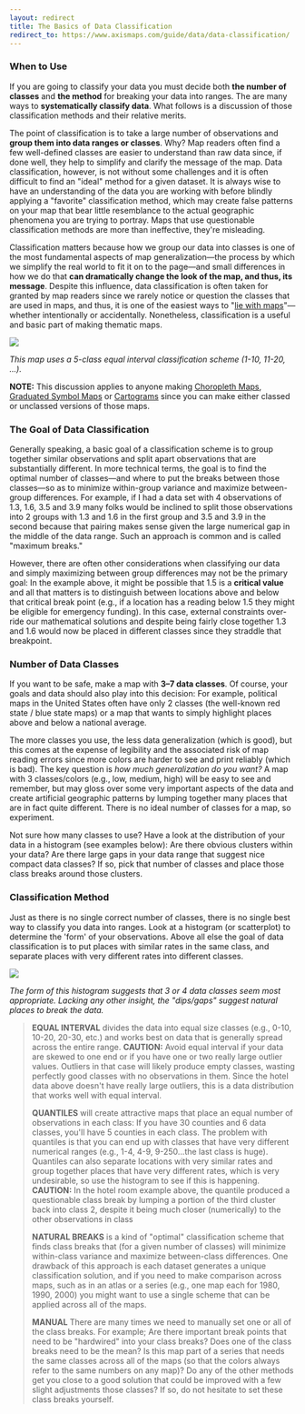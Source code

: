 ```yaml
---
layout: redirect
title: The Basics of Data Classification
redirect_to: https://www.axismaps.com/guide/data/data-classification/
---
```


### When to Use

If you are going to classify your data you must decide both **the number of classes** and **the method** for breaking your data into ranges. The are many ways to **systematically classify data**. What follows is a discussion of those classification methods and their relative merits.

The point of classification is to take a large number of observations and **group them into data ranges or classes**. Why? Map readers often find a few well-defined classes are easier to understand than raw data since, if done well, they help to simplify and clarify the message of the map. Data classification, however, is not without some challenges and it is often difficult to find an "ideal" method for a given dataset. It is always wise to have an understanding of the data you are working with before blindly applying a "favorite" classification method, which may create false patterns on your map that bear little resemblance to the actual geographic phenomena you are trying to portray. Maps that use questionable classification methods are more than ineffective, they're misleading.

Classification matters because how we group our data into classes is one of the most fundamental aspects of map generalization—the process by which we simplify the real world to fit it on to the page—and small differences in how we do that **can dramatically change the look of the map, and thus, its message**. Despite this influence, data classification is often taken for granted by map readers since we rarely notice or question the classes that are used in maps, and thus, it is one of the easiest ways to "[lie with maps](http://www.amazon.com/How-Lie-Maps-Mark-Monmonier/dp/0226534219)"—whether intentionally or accidentally. Nonetheless, classification is a useful and basic part of making thematic maps.

![](../images/classed_choropleth.jpg)

_This map uses a 5-class equal interval classification scheme (1-10, 11-20, ...)._

**NOTE:** This discussion applies to anyone making [Choropleth Maps](../articles/choropleth.html), [Graduated Symbol Maps](../articles/proportional_symbols.html) or [Cartograms](../articles/cartogram.html) since you can make either classed or unclassed versions of those maps.

### The Goal of Data Classification

Generally speaking, a basic goal of a classification scheme is to group together similar observations and split apart observations that are substantially different. In more technical terms, the goal is to find the optimal number of classes—and where to put the breaks between those classes—so as to minimize within-group variance and maximize between-group differences. For example, if I had a data set with 4 observations of 1.3, 1.6, 3.5 and 3.9 many folks would be inclined to split those observations into 2 groups with 1.3 and 1.6 in the first group and 3.5 and 3.9 in the second because that pairing makes sense given the large numerical gap in the middle of the data range. Such an approach is common and is called "maximum breaks."

However, there are often other considerations when classifying our data and simply maximizing between group differences may not be the primary goal: In the example above, it might be possible that 1.5 is a **critical value** and all that matters is to distinguish between locations above and below that critical break point (e.g., if a location has a reading below 1.5 they might be eligible for emergency funding). In this case, external constraints over-ride our mathematical solutions and despite being fairly close together 1.3 and 1.6 would now be placed in different classes since they straddle that breakpoint.

### Number of Data Classes

If you want to be safe, make a map with **3–7 data classes**. Of course, your goals and data should also play into this decision: For example, political maps in the United States often have only 2 classes (the well-known red state / blue state maps) or a map that wants to simply highlight places above and below a national average.

The more classes you use, the less data generalization (which is good), but this comes at the expense of legibility and the associated risk of map reading errors since more colors are harder to see and print reliably (which is bad). The key question is _how much generalization do you want?_ A map with 3 classes/colors (e.g., low, medium, high) will be easy to see and remember, but may gloss over some very important aspects of the data and create artificial geographic patterns by lumping together many places that are in fact quite different. There is no ideal number of classes for a map, so experiment.

Not sure how many classes to use? Have a look at the distribution of your data in a histogram (see examples below): Are there obvious clusters within your data? Are there large gaps in your data range that suggest nice compact data classes? If so, pick that number of classes and place those class breaks around those clusters.

### Classification Method

Just as there is no single correct number of classes, there is no single best way to classify you data into ranges. Look at a histogram (or scatterplot) to determine the 'form' of your observations. Above all else the goal of data classification is to put places with similar rates in the same class, and separate places with very different rates into different classes.

![](../images/histogram_examples.png)

_The form of this histogram suggests that 3 or 4 data classes seem most appropriate.
 Lacking any other insight, the "dips/gaps" suggest natural places to break the data._

> **EQUAL INTERVAL** divides the data into equal size classes (e.g., 0-10, 10-20, 20-30, etc.) and works best on data that is generally spread across the entire range. **CAUTION:** Avoid equal interval if your data are skewed to one end or if you have one or two really large outlier values. Outliers in that case will likely produce empty classes, wasting perfectly good classes with no observations in them. Since the hotel data above doesn't have really large outliers, this is a data distribution that works well with equal interval.
> 
> **QUANTILES** will create attractive maps that place an equal number of observations in each class: If you have 30 counties and 6 data classes, you'll have 5 counties in each class. The problem with quantiles is that you can end up with classes that have very different numerical ranges (e.g., 1-4, 4-9, 9-250...the last class is huge). Quantiles can also separate locations with very similar rates and group together places that have very different rates, which is very undesirable, so use the histogram to see if this is happening. **CAUTION:** In the hotel room example above, the quantile produced a questionable class break by lumping a portion of the third cluster back into class 2, despite it being much closer (numerically) to the other observations in class
> 
> **NATURAL BREAKS** is a kind of "optimal" classification scheme that finds class breaks that (for a given number of classes) will minimize within-class variance and maximize between-class differences. One drawback of this approach is each dataset generates a unique classification solution, and if you need to make comparison across maps, such as in an atlas or a series (e.g., one map each for 1980, 1990, 2000) you might want to use a single scheme that can be applied across all of the maps.
> 
> **MANUAL** There are many times we need to manually set one or all of the class breaks. For example; Are there important break points that need to be "hardwired" into your class breaks? Does one of the class breaks need to be the mean? Is this map part of a series that needs the same classes across all of the maps (so that the colors always refer to the same numbers on any map)? Do any of the other methods get you close to a good solution that could be improved with a few slight adjustments those classes? If so, do not hesitate to set these class breaks yourself.